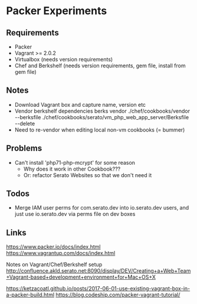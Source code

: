 # Packer Experiments

## Requirements

- Packer
- Vagrant >= 2.0.2
- Virtualbox (needs version requirements)
- Chef and Berkshelf (needs version requirements, gem file, install from gem file)

## Notes

- Download Vagrant box and capture name, version etc
- Vendor berkshelf dependencies
    berks vendor ./chef/cookbooks/vendor --berksfile ./chef/cookbooks/serato/vm_php_web_app_server/Berksfile --delete
- Need to re-vendor when editing local non-vm cookbooks (= bummer)

## Problems

- Can't install 'php71-php-mcrypt' for some reason
    - Why does it work in other Cookbook???
    - Or: refactor Serato Websites so that we don't need it

## Todos
- Merge IAM user perms for com.serato.dev into io.serato.dev users, and just use io.serato.dev via perms file on dev boxes

## Links

https://www.packer.io/docs/index.html
https://www.vagrantup.com/docs/index.html


Notes on Vagrant/Chef/Berkshelf setup
http://confluence.akld.serato.net:8090/display/DEV/Creating+a+Web+Team+Vagrant-based+development+environment+for+Mac+OS+X

https://ketzacoatl.github.io/posts/2017-06-01-use-existing-vagrant-box-in-a-packer-build.html
https://blog.codeship.com/packer-vagrant-tutorial/
